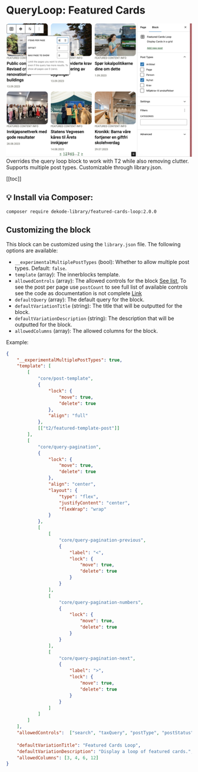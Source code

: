 # QueryLoop: Featured Cards

![Screenshot](./screenshot.png)
Overrides the query loop block to work with T2 while also removing clutter. Supports multiple post types. Customizable through library.json.

[[toc]]

## 💡 Install via Composer:
```bash
composer require dekode-library/featured-cards-loop:2.0.0
```

## Customizing the block
This block can be customized using the `library.json` file. The following options are available:
- `__experimentalMultiplePostTypes` (bool): Whether to allow multiple post types. Default: `false`.
- `template` (array): The innerblocks template.
- `allowedControls` (array): The allowed controls for the block [See list](https://developer.wordpress.org/block-editor/how-to-guides/block-tutorial/extending-the-query-loop-block/#disabling-irrelevant-or-unsupported-query-controls), To see the post per page use `postCount` to see full list of available controls see the code as documentation is not complete [Link](https://github.com/WordPress/gutenberg/blob/f8f38b487d49b1fb27f55ed78a8d398ca7b56398/packages/block-library/src/query/edit/inspector-controls/index.js#L55)
- `defaultQuery` (array): The default query for the block.
- `defaultVariationTitle` (string): The title that will be outputted for the block.
- `defaultVariationDescription` (string): The description that will be outputted for the block.
- `allowedColumns` (array): The allowed columns for the block.

Example:
```json
{
	"__experimentalMultiplePostTypes": true,
	"template": [
		[
			"core/post-template",
			{
				"lock": {
					"move": true,
					"delete": true
				},
				"align": "full"
			},
			[["t2/featured-template-post"]]
		],
		[
			"core/query-pagination",
			{
				"lock": {
					"move": true,
					"delete": true
				},
				"align": "center",
				"layout": {
					"type": "flex",
					"justifyContent": "center",
					"flexWrap": "wrap"
				}
			},
			[
				[
					"core/query-pagination-previous",
					{ 
						"label": "<",
						"lock": {
							"move": true,
							"delete": true
						}
					}
				],
				[
					"core/query-pagination-numbers",
					{
						"lock": {
							"move": true,
							"delete": true
						}
					}
				],
				[
					"core/query-pagination-next",
					{
						"label": ">",
						"lock": {
							"move": true,
							"delete": true
						}
					}
				]
			]
		]
	],
	"allowedControls":  ["search", "taxQuery", "postType", "postStatus", "orderBy", "order", "postsPerPage"],

	"defaultVariationTitle": "Featured Cards Loop",
	"defaultVariationDescription": "Display a loop of featured cards.",
	"allowedColumns": [3, 4, 6, 12]
}
```
